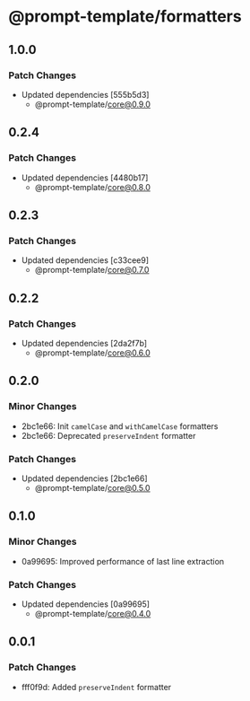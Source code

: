 # @prompt-template/formatters

## 1.0.0

### Patch Changes

- Updated dependencies [555b5d3]
  - @prompt-template/core@0.9.0

## 0.2.4

### Patch Changes

- Updated dependencies [4480b17]
  - @prompt-template/core@0.8.0

## 0.2.3

### Patch Changes

- Updated dependencies [c33cee9]
  - @prompt-template/core@0.7.0

## 0.2.2

### Patch Changes

- Updated dependencies [2da2f7b]
  - @prompt-template/core@0.6.0

## 0.2.0

### Minor Changes

- 2bc1e66: Init `camelCase` and `withCamelCase` formatters
- 2bc1e66: Deprecated `preserveIndent` formatter

### Patch Changes

- Updated dependencies [2bc1e66]
  - @prompt-template/core@0.5.0

## 0.1.0

### Minor Changes

- 0a99695: Improved performance of last line extraction

### Patch Changes

- Updated dependencies [0a99695]
  - @prompt-template/core@0.4.0

## 0.0.1

### Patch Changes

- fff0f9d: Added `preserveIndent` formatter
